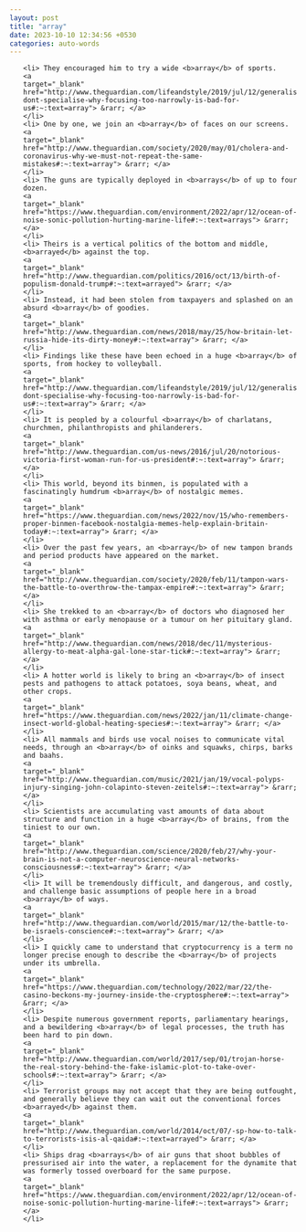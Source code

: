 ```yaml
---
layout: post
title: "array"
date: 2023-10-10 12:34:56 +0530
categories: auto-words
---
```

<ol>

    <li> They encouraged him to try a wide <b>array</b> of sports.
    <a 
    target="_blank" 
    href="http://www.theguardian.com/lifeandstyle/2019/jul/12/generalise-dont-specialise-why-focusing-too-narrowly-is-bad-for-us#:~:text=array"> &rarr; </a>
    </li>
    <li> One by one, we join an <b>array</b> of faces on our screens.
    <a 
    target="_blank" 
    href="http://www.theguardian.com/society/2020/may/01/cholera-and-coronavirus-why-we-must-not-repeat-the-same-mistakes#:~:text=array"> &rarr; </a>
    </li>
    <li> The guns are typically deployed in <b>arrays</b> of up to four dozen.
    <a 
    target="_blank" 
    href="https://www.theguardian.com/environment/2022/apr/12/ocean-of-noise-sonic-pollution-hurting-marine-life#:~:text=arrays"> &rarr; </a>
    </li>
    <li> Theirs is a vertical politics of the bottom and middle, <b>arrayed</b> against the top.
    <a 
    target="_blank" 
    href="http://www.theguardian.com/politics/2016/oct/13/birth-of-populism-donald-trump#:~:text=arrayed"> &rarr; </a>
    </li>
    <li> Instead, it had been stolen from taxpayers and splashed on an absurd <b>array</b> of goodies.
    <a 
    target="_blank" 
    href="http://www.theguardian.com/news/2018/may/25/how-britain-let-russia-hide-its-dirty-money#:~:text=array"> &rarr; </a>
    </li>
    <li> Findings like these have been echoed in a huge <b>array</b> of sports, from hockey to volleyball.
    <a 
    target="_blank" 
    href="http://www.theguardian.com/lifeandstyle/2019/jul/12/generalise-dont-specialise-why-focusing-too-narrowly-is-bad-for-us#:~:text=array"> &rarr; </a>
    </li>
    <li> It is peopled by a colourful <b>array</b> of charlatans, churchmen, philanthropists and philanderers.
    <a 
    target="_blank" 
    href="http://www.theguardian.com/us-news/2016/jul/20/notorious-victoria-first-woman-run-for-us-president#:~:text=array"> &rarr; </a>
    </li>
    <li> This world, beyond its binmen, is populated with a fascinatingly humdrum <b>array</b> of nostalgic memes.
    <a 
    target="_blank" 
    href="https://www.theguardian.com/news/2022/nov/15/who-remembers-proper-binmen-facebook-nostalgia-memes-help-explain-britain-today#:~:text=array"> &rarr; </a>
    </li>
    <li> Over the past few years, an <b>array</b> of new tampon brands and period products have appeared on the market.
    <a 
    target="_blank" 
    href="http://www.theguardian.com/society/2020/feb/11/tampon-wars-the-battle-to-overthrow-the-tampax-empire#:~:text=array"> &rarr; </a>
    </li>
    <li> She trekked to an <b>array</b> of doctors who diagnosed her with asthma or early menopause or a tumour on her pituitary gland.
    <a 
    target="_blank" 
    href="http://www.theguardian.com/news/2018/dec/11/mysterious-allergy-to-meat-alpha-gal-lone-star-tick#:~:text=array"> &rarr; </a>
    </li>
    <li> A hotter world is likely to bring an <b>array</b> of insect pests and pathogens to attack potatoes, soya beans, wheat, and other crops.
    <a 
    target="_blank" 
    href="https://www.theguardian.com/news/2022/jan/11/climate-change-insect-world-global-heating-species#:~:text=array"> &rarr; </a>
    </li>
    <li> All mammals and birds use vocal noises to communicate vital needs, through an <b>array</b> of oinks and squawks, chirps, barks and baahs.
    <a 
    target="_blank" 
    href="http://www.theguardian.com/music/2021/jan/19/vocal-polyps-injury-singing-john-colapinto-steven-zeitels#:~:text=array"> &rarr; </a>
    </li>
    <li> Scientists are accumulating vast amounts of data about structure and function in a huge <b>array</b> of brains, from the tiniest to our own.
    <a 
    target="_blank" 
    href="http://www.theguardian.com/science/2020/feb/27/why-your-brain-is-not-a-computer-neuroscience-neural-networks-consciousness#:~:text=array"> &rarr; </a>
    </li>
    <li> It will be tremendously difficult, and dangerous, and costly, and challenge basic assumptions of people here in a broad <b>array</b> of ways.
    <a 
    target="_blank" 
    href="http://www.theguardian.com/world/2015/mar/12/the-battle-to-be-israels-conscience#:~:text=array"> &rarr; </a>
    </li>
    <li> I quickly came to understand that cryptocurrency is a term no longer precise enough to describe the <b>array</b> of projects under its umbrella.
    <a 
    target="_blank" 
    href="https://www.theguardian.com/technology/2022/mar/22/the-casino-beckons-my-journey-inside-the-cryptosphere#:~:text=array"> &rarr; </a>
    </li>
    <li> Despite numerous government reports, parliamentary hearings, and a bewildering <b>array</b> of legal processes, the truth has been hard to pin down.
    <a 
    target="_blank" 
    href="http://www.theguardian.com/world/2017/sep/01/trojan-horse-the-real-story-behind-the-fake-islamic-plot-to-take-over-schools#:~:text=array"> &rarr; </a>
    </li>
    <li> Terrorist groups may not accept that they are being outfought, and generally believe they can wait out the conventional forces <b>arrayed</b> against them.
    <a 
    target="_blank" 
    href="http://www.theguardian.com/world/2014/oct/07/-sp-how-to-talk-to-terrorists-isis-al-qaida#:~:text=arrayed"> &rarr; </a>
    </li>
    <li> Ships drag <b>arrays</b> of air guns that shoot bubbles of pressurised air into the water, a replacement for the dynamite that was formerly tossed overboard for the same purpose.
    <a 
    target="_blank" 
    href="https://www.theguardian.com/environment/2022/apr/12/ocean-of-noise-sonic-pollution-hurting-marine-life#:~:text=arrays"> &rarr; </a>
    </li>
